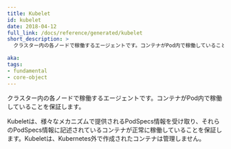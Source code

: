 ```yaml
---
title: Kubelet
id: kubelet
date: 2018-04-12
full_link: /docs/reference/generated/kubelet
short_description: >
  クラスター内の各ノードで稼働するエージェントです。コンテナがPod内で稼働していることを保証します。

aka: 
tags:
- fundamental
- core-object
---
```

 クラスター内の各ノードで稼働するエージェントです。コンテナがPod内で稼働していることを保証します。

<!--more--> 

Kubeletは、様々なメカニズムで提供されるPodSpecs情報を受け取り、それらのPodSpecs情報に記述されているコンテナが正常に稼働していることを保証します。Kubeletは、Kubernetes外で作成されたコンテナは管理しません。
